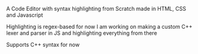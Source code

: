 A Code Editor with syntax highlighting from Scratch made in HTML, CSS and Javascript

Highlighting is regex-based for now I am working on making a custom C++ lexer and parser in JS and highlighting everything from there

Supports C++ syntax for now
